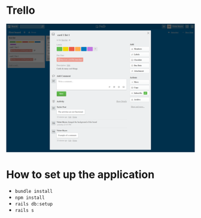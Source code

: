# Trello

![](images/trello.png)

# How to set up the application

- `bundle install`
- `npm install`
- `rails db:setup`
- `rails s`
